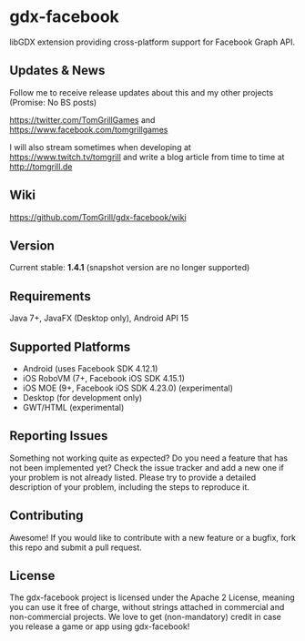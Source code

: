 # gdx-facebook
libGDX extension providing cross-platform support for Facebook Graph API.

## Updates & News
Follow me to receive release updates about this and my other projects (Promise: No BS posts)

https://twitter.com/TomGrillGames and https://www.facebook.com/tomgrillgames

I will also stream sometimes when developing at https://www.twitch.tv/tomgrill and write a blog article from time to time at http://tomgrill.de 

## Wiki
https://github.com/TomGrill/gdx-facebook/wiki

## Version
Current stable: **1.4.1** (snapshot version are no longer supported)

## Requirements
Java 7+, JavaFX (Desktop only), Android API 15

## Supported Platforms
- Android (uses Facebook SDK 4.12.1)
- iOS RoboVM (7+, Facebook iOS SDK 4.15.1)
- iOS MOE (9+, Facebook iOS SDK 4.23.0) (experimental)
- Desktop (for development only)
- GWT/HTML (experimental)

## Reporting Issues

Something not working quite as expected? Do you need a feature that has not been implemented yet? Check the issue tracker and add a new one if your problem is not already listed. Please try to provide a detailed description of your problem, including the steps to reproduce it.

## Contributing

Awesome! If you would like to contribute with a new feature or a bugfix, fork this repo and submit a pull request.

## License

The gdx-facebook project is licensed under the Apache 2 License, meaning you can use it free of charge, without strings attached in commercial and non-commercial projects. We love to get (non-mandatory) credit in case you release a game or app using gdx-facebook!

